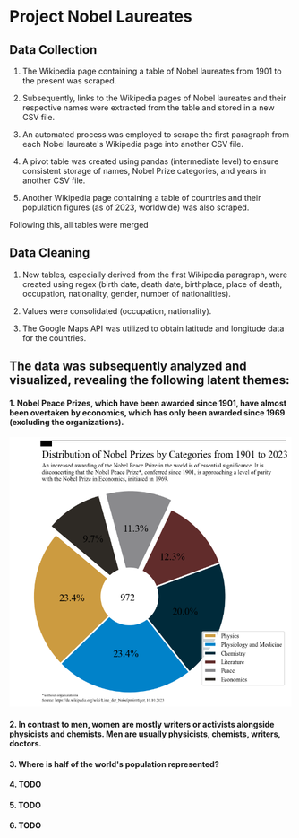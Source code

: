 # Project Nobel Laureates

## Data Collection
1. The Wikipedia page containing a table of Nobel laureates from 1901 to the present was scraped.<br/>

2. Subsequently, links to the Wikipedia pages of Nobel laureates and their respective names were extracted from the table and stored in a new CSV file.<br/>

3. An automated process was employed to scrape the first paragraph from each Nobel laureate's Wikipedia page into another CSV file.<br/>

4. A pivot table was created using pandas (intermediate level) to ensure consistent storage of names, Nobel Prize categories, and years in another CSV file.<br/>

5. Another Wikipedia page containing a table of countries and their population figures (as of 2023, worldwide) was also scraped.<br/>

Following this, all tables were merged

## Data Cleaning
1. New tables, especially derived from the first Wikipedia paragraph, were created using regex (birth date, death date, birthplace, place of death, occupation, nationality, gender, number of nationalities).<br/>

2. Values were consolidated (occupation, nationality).<br/>

3. The Google Maps API was utilized to obtain latitude and longitude data for the countries.<br/>


## The data was subsequently analyzed and visualized, revealing the following latent themes:
#### 1. Nobel Peace Prizes, which have been awarded since 1901, have almost been overtaken by economics, which has only been awarded since 1969 (excluding the organizations).
![alt text](https://github.com/JeanneDuPre/scrape_wikipedia_nobel_prize_winner/blob/main/images/pie_chart_nobelpreis_kategorien_englisch.png)
#### 2. In contrast to men, women are mostly writers or activists alongside physicists and chemists. Men are usually physicists, chemists, writers, doctors.
#### 3. Where is half of the world's population represented?
#### 4. TODO
#### 5. TODO
#### 6. TODO



